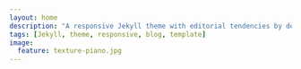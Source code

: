 ```yaml
---
layout: home
description: "A responsive Jekyll theme with editorial tendencies by designer Michael Rose."
tags: [Jekyll, theme, responsive, blog, template]
image:
  feature: texture-piano.jpg
---
```

